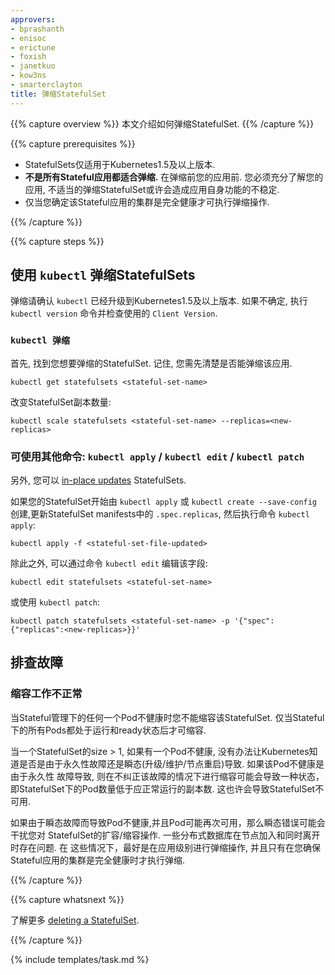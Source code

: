 ```yaml
---
approvers:
- bprashanth
- enisoc
- erictune
- foxish
- janetkuo
- kow3ns
- smarterclayton
title: 弹缩StatefulSet
---
```


{{% capture overview %}}
本文介绍如何弹缩StatefulSet.
{{% /capture %}}

{{% capture prerequisites %}}

* StatefulSets仅适用于Kubernetes1.5及以上版本.
* **不是所有Stateful应用都适合弹缩.** 在弹缩前您的应用前. 您必须充分了解您的应用, 不适当的弹缩StatefulSet或许会造成应用自身功能的不稳定.
* 仅当您确定该Stateful应用的集群是完全健康才可执行弹缩操作.

{{% /capture %}}

{{% capture steps %}}

## 使用 `kubectl` 弹缩StatefulSets

弹缩请确认 `kubectl` 已经升级到Kubernetes1.5及以上版本. 如果不确定, 执行 `kubectl version` 命令并检查使用的 `Client Version`.

### `kubectl 弹缩`

首先, 找到您想要弹缩的StatefulSet. 记住, 您需先清楚是否能弹缩该应用.

```shell
kubectl get statefulsets <stateful-set-name>
```

改变StatefulSet副本数量:

```shell
kubectl scale statefulsets <stateful-set-name> --replicas=<new-replicas>
```

### 可使用其他命令: `kubectl apply` / `kubectl edit` / `kubectl patch`

另外, 您可以 [in-place updates](/docs/concepts/cluster-administration/manage-deployment/#in-place-updates-of-resources) StatefulSets.

如果您的StatefulSet开始由 `kubectl apply` 或 `kubectl create --save-config` 创建,更新StatefulSet manifests中的 `.spec.replicas`, 然后执行命令 `kubectl apply`:

```shell
kubectl apply -f <stateful-set-file-updated>
```

除此之外, 可以通过命令 `kubectl edit` 编辑该字段:

```shell
kubectl edit statefulsets <stateful-set-name>
```

或使用 `kubectl patch`:

```shell
kubectl patch statefulsets <stateful-set-name> -p '{"spec":{"replicas":<new-replicas>}}'
```

## 排查故障

### 缩容工作不正常

当Stateful管理下的任何一个Pod不健康时您不能缩容该StatefulSet. 仅当Stateful下的所有Pods都处于运行和ready状态后才可缩容.

当一个StatefulSet的size > 1, 如果有一个Pod不健康, 没有办法让Kubernetes知道是否是由于永久性故障还是瞬态(升级/维护/节点重启)导致. 如果该Pod不健康是由于永久性
故障导致, 则在不纠正该故障的情况下进行缩容可能会导致一种状态， 即StatefulSet下的Pod数量低于应正常运行的副本数. 这也许会导致StatefulSet不可用.

如果由于瞬态故障而导致Pod不健康,并且Pod可能再次可用，那么瞬态错误可能会干扰您对
StatefulSet的扩容/缩容操作. 一些分布式数据库在节点加入和同时离开时存在问题. 在
这些情况下，最好是在应用级别进行弹缩操作, 并且只有在您确保Stateful应用的集群是完全健康时才执行弹缩.


{{% /capture %}}

{{% capture whatsnext %}}

了解更多 [deleting a StatefulSet](/docs/tasks/manage-stateful-set/deleting-a-statefulset/).

{{% /capture %}}

{% include templates/task.md %}
